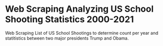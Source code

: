 # Web Scraping Analyzing US School Shooting Statistics 2000-2021
 Web Scraping List of US School Shootings to determine count per year and statitistics between two major presidents Trump and Obama.
